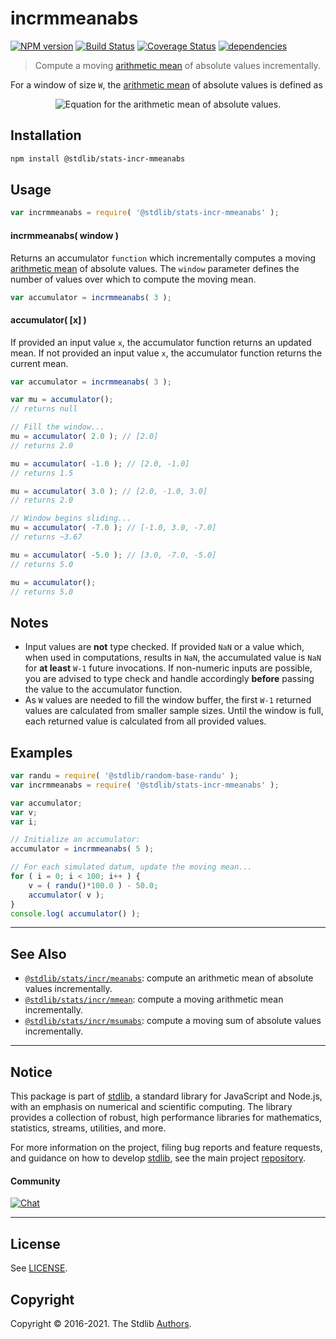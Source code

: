 <!--

@license Apache-2.0

Copyright (c) 2018 The Stdlib Authors.

Licensed under the Apache License, Version 2.0 (the "License");
you may not use this file except in compliance with the License.
You may obtain a copy of the License at

   http://www.apache.org/licenses/LICENSE-2.0

Unless required by applicable law or agreed to in writing, software
distributed under the License is distributed on an "AS IS" BASIS,
WITHOUT WARRANTIES OR CONDITIONS OF ANY KIND, either express or implied.
See the License for the specific language governing permissions and
limitations under the License.

-->

# incrmmeanabs

[![NPM version][npm-image]][npm-url] [![Build Status][test-image]][test-url] [![Coverage Status][coverage-image]][coverage-url] [![dependencies][dependencies-image]][dependencies-url]

> Compute a moving [arithmetic mean][arithmetic-mean] of absolute values incrementally.

<section class="intro">

For a window of size `W`, the [arithmetic mean][arithmetic-mean] of absolute values is defined as

<!-- <equation class="equation" label="eq:arithmetic_mean_absolute_values" align="center" raw="\bar{x} = \frac{1}{W} \sum_{i=0}^{W-1} |x_i|" alt="Equation for the arithmetic mean of absolute values."> -->

<div class="equation" align="center" data-raw-text="\bar{x} = \frac{1}{W} \sum_{i=0}^{W-1} |x_i|" data-equation="eq:arithmetic_mean_absolute_values">
    <img src="https://cdn.jsdelivr.net/gh/stdlib-js/stdlib@320a89534d4f59b82d162f31e968222555dae2f7/lib/node_modules/@stdlib/stats/incr/mmeanabs/docs/img/equation_arithmetic_mean_absolute_values.svg" alt="Equation for the arithmetic mean of absolute values.">
    <br>
</div>

<!-- </equation> -->

</section>

<!-- /.intro -->

<section class="installation">

## Installation

```bash
npm install @stdlib/stats-incr-mmeanabs
```

</section>

<section class="usage">

## Usage

```javascript
var incrmmeanabs = require( '@stdlib/stats-incr-mmeanabs' );
```

#### incrmmeanabs( window )

Returns an accumulator `function` which incrementally computes a moving [arithmetic mean][arithmetic-mean] of absolute values. The `window` parameter defines the number of values over which to compute the moving mean.

```javascript
var accumulator = incrmmeanabs( 3 );
```

#### accumulator( \[x] )

If provided an input value `x`, the accumulator function returns an updated mean. If not provided an input value `x`, the accumulator function returns the current mean.

```javascript
var accumulator = incrmmeanabs( 3 );

var mu = accumulator();
// returns null

// Fill the window...
mu = accumulator( 2.0 ); // [2.0]
// returns 2.0

mu = accumulator( -1.0 ); // [2.0, -1.0]
// returns 1.5

mu = accumulator( 3.0 ); // [2.0, -1.0, 3.0]
// returns 2.0

// Window begins sliding...
mu = accumulator( -7.0 ); // [-1.0, 3.0, -7.0]
// returns ~3.67

mu = accumulator( -5.0 ); // [3.0, -7.0, -5.0]
// returns 5.0

mu = accumulator();
// returns 5.0
```

</section>

<!-- /.usage -->

<section class="notes">

## Notes

-   Input values are **not** type checked. If provided `NaN` or a value which, when used in computations, results in `NaN`, the accumulated value is `NaN` for **at least** `W-1` future invocations. If non-numeric inputs are possible, you are advised to type check and handle accordingly **before** passing the value to the accumulator function.
-   As `W` values are needed to fill the window buffer, the first `W-1` returned values are calculated from smaller sample sizes. Until the window is full, each returned value is calculated from all provided values.

</section>

<!-- /.notes -->

<section class="examples">

## Examples

<!-- eslint no-undef: "error" -->

```javascript
var randu = require( '@stdlib/random-base-randu' );
var incrmmeanabs = require( '@stdlib/stats-incr-mmeanabs' );

var accumulator;
var v;
var i;

// Initialize an accumulator:
accumulator = incrmmeanabs( 5 );

// For each simulated datum, update the moving mean...
for ( i = 0; i < 100; i++ ) {
    v = ( randu()*100.0 ) - 50.0;
    accumulator( v );
}
console.log( accumulator() );
```

</section>

<!-- /.examples -->

<!-- Section for related `stdlib` packages. Do not manually edit this section, as it is automatically populated. -->

<section class="related">

* * *

## See Also

-   [`@stdlib/stats/incr/meanabs`][@stdlib/stats/incr/meanabs]: compute an arithmetic mean of absolute values incrementally.
-   [`@stdlib/stats/incr/mmean`][@stdlib/stats/incr/mmean]: compute a moving arithmetic mean incrementally.
-   [`@stdlib/stats/incr/msumabs`][@stdlib/stats/incr/msumabs]: compute a moving sum of absolute values incrementally.

</section>

<!-- /.related -->

<!-- Section for all links. Make sure to keep an empty line after the `section` element and another before the `/section` close. -->


<section class="main-repo" >

* * *

## Notice

This package is part of [stdlib][stdlib], a standard library for JavaScript and Node.js, with an emphasis on numerical and scientific computing. The library provides a collection of robust, high performance libraries for mathematics, statistics, streams, utilities, and more.

For more information on the project, filing bug reports and feature requests, and guidance on how to develop [stdlib][stdlib], see the main project [repository][stdlib].

#### Community

[![Chat][chat-image]][chat-url]

---

## License

See [LICENSE][stdlib-license].


## Copyright

Copyright &copy; 2016-2021. The Stdlib [Authors][stdlib-authors].

</section>

<!-- /.stdlib -->

<!-- Section for all links. Make sure to keep an empty line after the `section` element and another before the `/section` close. -->

<section class="links">

[npm-image]: http://img.shields.io/npm/v/@stdlib/stats-incr-mmeanabs.svg
[npm-url]: https://npmjs.org/package/@stdlib/stats-incr-mmeanabs

[test-image]: https://github.com/stdlib-js/stats-incr-mmeanabs/actions/workflows/test.yml/badge.svg
[test-url]: https://github.com/stdlib-js/stats-incr-mmeanabs/actions/workflows/test.yml

[coverage-image]: https://img.shields.io/codecov/c/github/stdlib-js/stats-incr-mmeanabs/main.svg
[coverage-url]: https://codecov.io/github/stdlib-js/stats-incr-mmeanabs?branch=main

[dependencies-image]: https://img.shields.io/david/stdlib-js/stats-incr-mmeanabs.svg
[dependencies-url]: https://david-dm.org/stdlib-js/stats-incr-mmeanabs/main

[chat-image]: https://img.shields.io/gitter/room/stdlib-js/stdlib.svg
[chat-url]: https://gitter.im/stdlib-js/stdlib/

[stdlib]: https://github.com/stdlib-js/stdlib

[stdlib-authors]: https://github.com/stdlib-js/stdlib/graphs/contributors

[stdlib-license]: https://raw.githubusercontent.com/stdlib-js/stats-incr-mmeanabs/main/LICENSE

[arithmetic-mean]: https://en.wikipedia.org/wiki/Arithmetic_mean

<!-- <related-links> -->

[@stdlib/stats/incr/meanabs]: https://github.com/stdlib-js/stats-incr-meanabs

[@stdlib/stats/incr/mmean]: https://github.com/stdlib-js/stats-incr-mmean

[@stdlib/stats/incr/msumabs]: https://github.com/stdlib-js/stats-incr-msumabs

<!-- </related-links> -->

</section>

<!-- /.links -->
